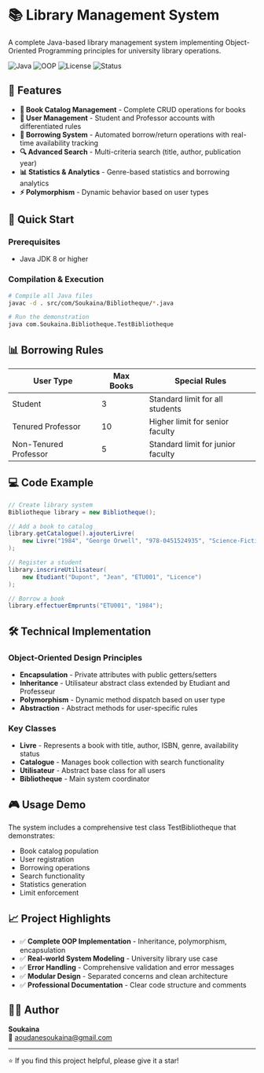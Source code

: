 
# 📚 Library Management System

A complete Java-based library management system implementing Object-Oriented Programming principles for university library operations.

![Java](https://img.shields.io/badge/Java-17+-orange)
![OOP](https://img.shields.io/badge/Object--Oriented-Programming-blue)
![License](https://img.shields.io/badge/License-MIT-green)
![Status](https://img.shields.io/badge/Status-Complete-success)

## 🎯 Features

- **📖 Book Catalog Management** - Complete CRUD operations for books
- **👥 User Management** - Student and Professor accounts with differentiated rules
- **🔄 Borrowing System** - Automated borrow/return operations with real-time availability tracking
- **🔍 Advanced Search** - Multi-criteria search (title, author, publication year)
- **📊 Statistics & Analytics** - Genre-based statistics and borrowing analytics
- **⚡ Polymorphism** - Dynamic behavior based on user types

## 🚀 Quick Start

### Prerequisites
- Java JDK 8 or higher

### Compilation & Execution
```bash
# Compile all Java files
javac -d . src/com/Soukaina/Bibliotheque/*.java

# Run the demonstration
java com.Soukaina.Bibliotheque.TestBibliotheque
```

## 📊 Borrowing Rules

| User Type | Max Books | Special Rules |
|-----------|-----------|---------------|
| Student | 3 | Standard limit for all students |
| Tenured Professor | 10 | Higher limit for senior faculty |
| Non-Tenured Professor | 5 | Standard limit for junior faculty |

## 💻 Code Example

```java
// Create library system
Bibliotheque library = new Bibliotheque();

// Add a book to catalog
library.getCatalogue().ajouterLivre(
    new Livre("1984", "George Orwell", "978-0451524935", "Science-Fiction", true, 1949)
);

// Register a student
library.inscrireUtilisateur(
    new Etudiant("Dupont", "Jean", "ETU001", "Licence")
);

// Borrow a book
library.effectuerEmprunts("ETU001", "1984");
```

## 🛠️ Technical Implementation

### Object-Oriented Design Principles
- **Encapsulation** - Private attributes with public getters/setters
- **Inheritance** - Utilisateur abstract class extended by Etudiant and Professeur
- **Polymorphism** - Dynamic method dispatch based on user type
- **Abstraction** - Abstract methods for user-specific rules

### Key Classes
- **Livre** - Represents a book with title, author, ISBN, genre, availability status
- **Catalogue** - Manages book collection with search functionality
- **Utilisateur** - Abstract base class for all users
- **Bibliotheque** - Main system coordinator

## 🎮 Usage Demo

The system includes a comprehensive test class TestBibliotheque that demonstrates:
- Book catalog population
- User registration
- Borrowing operations
- Search functionality
- Statistics generation
- Limit enforcement

## 📈 Project Highlights

- ✅ **Complete OOP Implementation** - Inheritance, polymorphism, encapsulation
- ✅ **Real-world System Modeling** - University library use case
- ✅ **Error Handling** - Comprehensive validation and error messages
- ✅ **Modular Design** - Separated concerns and clean architecture
- ✅ **Professional Documentation** - Clear code structure and comments



## 👨‍💻 Author

**Soukaina**  
📧 aoudanesoukaina@gmail.com


---

⭐ If you find this project helpful, please give it a star!

